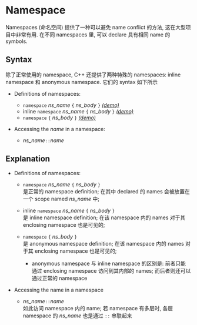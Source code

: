 # Namespace

Namespaces (命名空间) 提供了一种可以避免 name conflict 的方法, 这在大型项目中非常有用.
在不同 namespaces 里, 可以 declare 具有相同 name 的 symbols.

## Syntax

除了正常使用的 namespace, C++ 还提供了两种特殊的 namespaces: inline namespace 和 anonymous namespace.
它们的 syntax 如下所示

- Definitions of namespaces:
  - `namespace` *ns_name* `{` *ns_body* `}` [*(demo)*](psi_element://Namespace_Namespace_Test)
  - inline `namespace` *ns_name* `{` *ns_body* `}` [*(demo)*](psi_element://Namespace_InlineNamespace_Test)
  - `namespace` `{` *ns_body* `}` [*(demo)*](psi_element://Namespace_AnonymousNamespace_Test)

- Accessing the *name* in a namespace:
  - *ns_name*`::`*name*

## Explanation

- Definitions of namespaces:
    - `namespace` *ns_name* `{` *ns_body* `}`<br>
      是正常的 namespace definition;
      在其中 declared 的 names 会被放置在一个 scope named *ns_name* 中;

    - inline `namespace` *ns_name* `{` *ns_body* `}`<br>
      是 inline namespace definition; 在该 namespace 内的 names 对于其 enclosing namespace 也是可见的;
      
    - `namespace` `{` *ns_body* `}`<br>
      是 anonymous namespace definition; 在该 namespace 内的 names 对于其 enclosing namespace 也是可见的;
      - anonymous namespace 与 inline namespace 的区别是: 前者只能通过 enclosing namespace 访问到其内部的 names;
        而后者则还可以通过正常的 namespace 
        
- Accessing the name in a namespace
  - *ns_name*`::`*name*<br>
    如此访问 namespace 内的 name; 若 namespace 有多层时, 各层 namespace 的 *ns_name* 也是通过 `::` 串联起来
